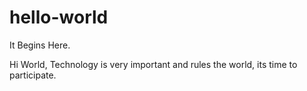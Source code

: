 # hello-world
It Begins Here. 

Hi World, 
Technology is very important and rules the world, its time to participate. 
